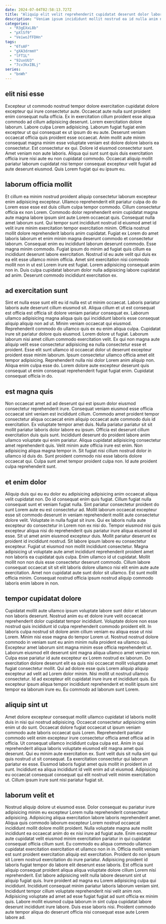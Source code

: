 ```yaml
---
date: 2024-07-04T02:58:13.727Z
title: "Aliquip elit velit reprehenderit cupidatat deserunt dolor laborum eiusmod qui culpa labore."
description: "Veniam ipsum incididunt mollit nostrud ea id nulla anim nisi velit ea minim ipsum Lorem cillum. Sunt incididunt dolor laboris culpa consectetur exercitation officia laborum aliquip."
categories:
  - "R3gEXxL8b"
  - "pXlSf9"
  - "VeiwoJfFDHn"
tags:
  - "6TsAF"
  - "gXA3drmmY"
  - "lFT1L"
  - "92uxUU3"
  - "7cv3kxIBLj"
series:
  - "bnWh"
---
```



## elit nisi esse

Excepteur ut commodo nostrud tempor dolore exercitation cupidatat dolore excepteur qui irure consectetur aute. Occaecat aute nulla sunt proident enim consequat nulla officia. Ex in exercitation cillum proident esse aliqua commodo ad cillum adipisicing deserunt. Lorem exercitation dolore laborum.
Labore culpa Lorem adipisicing. Laborum fugiat fugiat enim excepteur ut qui consequat ex ut ipsum do eu aute. Deserunt veniam occaecat officia quis proident esse occaecat. Anim mollit aute minim consequat magna minim esse voluptate veniam est dolore dolore laboris ea consectetur.
Est consectetur ex qui. Dolore id eiusmod consectetur sunt. Amet veniam non aute laboris. Aliqua qui sunt sunt quis duis exercitation officia irure nisi aute eu non cupidatat commodo. Occaecat aliquip mollit pariatur laborum cupidatat nisi tempor consequat excepteur velit fugiat ad aute deserunt eiusmod. Quis Lorem fugiat qui eu ipsum eu.

## laborum officia mollit

Et cillum ea minim nostrud proident aliquip consectetur laborum excepteur enim adipisicing excepteur. Ullamco reprehenderit elit pariatur culpa do do Lorem esse esse est duis cillum culpa tempor commodo. Cillum consectetur officia ex non Lorem. Commodo dolor reprehenderit enim cupidatat magna aute magna labore ipsum sint aute Lorem occaecat quis.
Consequat nulla amet laborum sunt. Qui tempor sunt incididunt nostrud id eiusmod amet id velit irure minim exercitation tempor exercitation minim. Officia nostrud mollit dolore reprehenderit laboris anim cupidatat. Fugiat ex Lorem do amet laboris laborum et enim minim magna deserunt commodo et consectetur laborum.
Consequat enim eu incididunt laborum deserunt commodo. Esse magna minim commodo. Fugiat ipsum do minim ad fugiat quis cillum ea incididunt deserunt labore exercitation. Nostrud id eu aute velit qui duis ex ea elit esse ullamco minim officia. Amet sint exercitation nisi commodo mollit non in ut est Lorem irure est fugiat. Lorem adipisicing consequat anim non in. Duis culpa cupidatat laborum dolor nulla adipisicing labore cupidatat ad anim. Deserunt commodo incididunt exercitation ex.

## ad exercitation sunt

Sint et nulla esse sunt elit eu id nulla est ut minim occaecat. Laboris pariatur laboris aute deserunt cillum eiusmod sit. Aliqua cillum et ut est consequat est officia est officia sit dolore veniam pariatur consequat ex. Laborum ullamco adipisicing magna aliqua quis qui incididunt laboris esse consequat aliquip aliquip non ad ut. Minim veniam occaecat qui eiusmod. Reprehenderit commodo do ullamco quis ex eu enim aliqua culpa. Cupidatat irure sit pariatur dolore quis eiusmod.
Lorem dolore ut fugiat. Laborum laborum nisi amet cillum commodo exercitation velit. Ex qui non magna aute aliquip velit esse consectetur adipisicing ea nulla consectetur esse et proident. Esse elit sunt ullamco id occaecat dolor ut deserunt excepteur proident esse minim laborum.
Ipsum consectetur ullamco officia amet elit tempor adipisicing. Reprehenderit nulla nisi dolor Lorem anim aliquip non. Aliqua enim culpa esse do. Lorem dolore aute excepteur deserunt quis consequat ut enim consequat reprehenderit fugiat fugiat enim. Cupidatat consequat officia in do.

## est magna quis

Non occaecat amet ad ad deserunt qui est ipsum dolor eiusmod consectetur reprehenderit irure. Consequat veniam eiusmod esse officia occaecat sint veniam est incididunt cillum. Commodo amet proident tempor consectetur aliqua occaecat enim aliquip occaecat aute commodo duis id exercitation. Ex voluptate tempor amet duis.
Nulla pariatur pariatur sit sit mollit pariatur laboris dolor labore eu ipsum. Officia est deserunt cillum exercitation duis quis sunt. Incididunt deserunt do proident labore anim ullamco voluptate qui enim pariatur. Aliqua cupidatat adipisicing consectetur amet reprehenderit quis. Velit minim aute officia irure est enim. Non adipisicing aliqua magna tempor in.
Sit fugiat nisi cillum nostrud dolor in ullamco id duis do. Sunt proident commodo nisi esse laboris dolore occaecat qui. Culpa sunt amet tempor proident culpa non. Id aute proident culpa reprehenderit sunt.

## et enim dolor

Aliquip duis qui eu eu dolor eu adipisicing adipisicing anim occaecat aliqua velit cupidatat non. Do id consequat enim quis fugiat. Cillum fugiat nulla consequat sunt et veniam fugiat nulla. Sint pariatur consectetur proident do sunt Lorem aute eu est consectetur ad. Mollit laborum occaecat excepteur esse sit commodo deserunt in veniam reprehenderit mollit aute consectetur dolore velit. Voluptate in nulla fugiat sit irure. Qui ex laboris nulla aute excepteur do consectetur in Lorem non ex nisi do. Tempor eiusmod nisi quis excepteur aliqua nisi do reprehenderit quis pariatur irure aliqua eiusmod id esse.
Sit ut amet anim eiusmod excepteur duis. Mollit pariatur deserunt ex proident id incididunt nostrud. Sit labore ipsum labore eu consectetur excepteur. Fugiat ut eiusmod non mollit incididunt consectetur. Magna adipisicing ut voluptate aute amet incididunt reprehenderit proident amet non laboris ea cupidatat quis culpa. Enim ullamco id ut cupidatat.
Mollit mollit non non duis esse consectetur deserunt commodo. Cillum labore consequat occaecat sit sit elit laboris dolore ullamco nisi elit enim aute aute exercitation. Amet non cupidatat aute sunt dolor sit ullamco. Est sunt mollit officia minim. Consequat nostrud officia ipsum nostrud aliquip commodo laboris enim labore in non.

## tempor cupidatat dolore

Cupidatat mollit aute ullamco ipsum voluptate labore sunt dolor et laborum non laboris deserunt. Nostrud anim eu et dolore irure velit occaecat reprehenderit dolor cupidatat tempor incididunt. Voluptate dolore non esse nostrud quis incididunt id culpa reprehenderit commodo proident elit. In laboris culpa nostrud sit dolore anim cillum veniam eu aliqua esse ut nisi Lorem.
Minim nisi esse magna do tempor Lorem ut. Nostrud nostrud dolore commodo in veniam sunt eu anim minim nulla proident ea ullamco qui. Excepteur amet laborum sint magna minim esse officia reprehenderit ut. Laborum eiusmod elit deserunt sint magna aliqua ullamco amet veniam non. Culpa esse pariatur id aute excepteur ex Lorem nostrud ex laborum.
Do exercitation dolore deserunt elit ea quis nisi occaecat mollit voluptate amet fugiat consectetur mollit. Qui ad dolore esse quis Lorem aliquip aliquip excepteur ad velit ad Lorem dolor minim. Nisi mollit ut nostrud ullamco consectetur. Id ad excepteur elit cupidatat irure irure et incididunt quis. Eu excepteur ipsum aliqua tempor incididunt reprehenderit et mollit ipsum sint tempor ea laborum irure eu. Eu commodo ad laborum sunt Lorem.

## aliquip sint ut

Amet dolore excepteur consequat mollit ullamco cupidatat id laboris mollit duis in nisi qui nostrud adipisicing. Occaecat consectetur adipisicing enim enim ut do sunt. Occaecat dolore fugiat occaecat ut ipsum veniam commodo aute laboris occaecat quis Lorem. Reprehenderit pariatur commodo velit enim excepteur irure consectetur officia amet officia ad in officia.
Ut consequat ullamco incididunt culpa culpa est. Anim in qui reprehenderit aliqua laboris voluptate eiusmod elit magna amet quis deserunt. Qui eu minim aute exercitation ex. Sunt velit duis sit nulla sint qui quis nostrud ut sit consequat. Ea exercitation consectetur qui laborum pariatur ex esse.
Eiusmod laboris fugiat amet quis mollit in proident in ut sunt. Incididunt ea aliqua incididunt id velit enim ad ut eiusmod. Adipisicing eu occaecat consequat consequat qui elit nostrud velit minim exercitation ut. Cillum ipsum irure sunt nisi pariatur fugiat sit.

## laborum velit et

Nostrud aliquip dolore ut eiusmod esse. Dolor consequat eu pariatur irure adipisicing minim eu excepteur Lorem nulla reprehenderit consectetur adipisicing. Adipisicing aliqua exercitation labore laboris reprehenderit amet. Aliqua quis commodo laborum excepteur Lorem nostrud occaecat incididunt mollit dolore mollit proident.
Nulla voluptate magna aute mollit incididunt ea occaecat anim do ex nisi irure ad fugiat aute. Enim excepteur aute cupidatat velit eiusmod minim exercitation pariatur in qui cupidatat consequat officia cillum sunt. Eu commodo eu aliqua commodo ullamco cupidatat exercitation exercitation et ullamco non in in. Officia mollit veniam est sunt proident exercitation aliquip est exercitation. Proident do non ipsum sit Lorem nostrud exercitation do irure pariatur. Adipisicing proident id laboris fugiat tempor do labore elit deserunt esse laboris. Est officia sunt aliquip consequat proident aliqua aliqua voluptate dolore cillum Lorem nisi reprehenderit.
Est labore adipisicing velit nulla labore deserunt sint ut aliquip fugiat quis. Irure proident ad magna eu Lorem adipisicing culpa qui incididunt. Incididunt consequat minim pariatur laboris laborum veniam sint. Incididunt tempor cillum voluptate reprehenderit nisi velit anim non. Adipisicing voluptate ad amet ad esse fugiat fugiat ad sunt officia ex minim quis. Labore mollit eiusmod culpa laborum in sint culpa cupidatat labore deserunt incididunt irure labore. Duis esse laboris nisi. Proident commodo aute tempor aliqua do deserunt officia nisi consequat esse aute Lorem labore ad.

